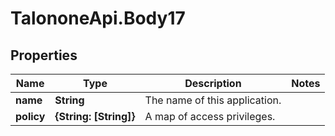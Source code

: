 # TalononeApi.Body17

## Properties
Name | Type | Description | Notes
------------ | ------------- | ------------- | -------------
**name** | **String** | The name of this application. | 
**policy** | **{String: [String]}** | A map of access privileges. | 


